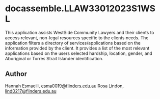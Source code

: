 # docassemble.LLAW33012023S1WSL

This application assists WestSide Community Lawyers and their clients to access relevant, non-legal resources specific to the clients needs. The application filters a directory of services/applications based on the information provided by the client. It  provides a list of the most relevant applications based on the users selected hardship, location, gender, and Aboriginal or Torres Strait Islander identification.

## Author

Hannah Esmaeili, esma0019@flinders.edu.au
Rosa Lindon, lind0217@flinders.edu.au
